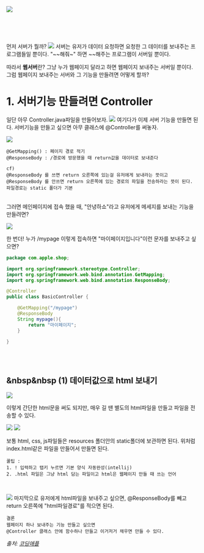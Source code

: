 ![](https://velog.velcdn.com/images/seok7975/post/dc0e41bb-40b1-448a-b702-27983366b0de/image.png)

<br>
<br>
<br>

먼저 서버가 뭘까?
![](https://velog.velcdn.com/images/seok7975/post/8d2a4142-1f6c-4ca9-953f-b7f878fa8973/image.png)
서버는 유저가 데이터 요청하면 요청한 그 데이터를 보내주는 프로그램들일 뿐이다.
"~~해줘~" 하면 ~~해주는 프로그램이 서버일 뿐이다.

따라서 **웹서버**란?
그냥 누가 웹페이지 달라고 하면 웹페이지 보내주는 서버일 뿐이다.
그럼 웹페이지 보내주는 서버와 그 기능을 만들려면 어떻게 할까?

# 1. 서버기능 만들려면 Controller
일단 아무 Controller.java파일을 만들어보자.
![](https://velog.velcdn.com/images/seok7975/post/f366d2ed-7c1d-488e-a2e7-780de74bcf90/image.png)
여기다가 이제 서버 기능을 만들면 된다.
서버기능을 만들고 싶으면 아무 클래스에 @Controller를 써놓자.

![](https://velog.velcdn.com/images/seok7975/post/5dde1d8f-fac6-4355-8aa7-2b04f6825a48/image.png)

```
@GetMapping() : 페이지 경로 적기
@ResponseBody : /경로에 방문했을 때 return값을 데이터로 보내준다

cf)
@ResponseBody 를 쓰면 return 오른쪽에 있는걸 유저에게 보내라는 뜻이고
@ResponseBody 를 안쓰면 return 오른쪽에 있는 경로의 파일을 전송하라는 뜻이 된다.
파일경로는 static 폴더가 기본
```
<br>
그러면 메인페이지에 접속 했을 때, "안녕하쇼"라고 유저에게 메세지를 보내는 기능을 만들려면?

![](https://velog.velcdn.com/images/seok7975/post/597a7b56-23c5-4041-845f-a2fe4beb45af/image.png)

한 번더! 누가 /mypage 이렇게 접속하면 "마이페이지입니다"이런 문자를 보내주고 싶으면?

``` java
package com.apple.shop;

import org.springframework.stereotype.Controller;
import org.springframework.web.bind.annotation.GetMapping;
import org.springframework.web.bind.annotation.ResponseBody;

@Controller
public class BasicController {

    @GetMapping("/mypage")
    @ResponseBody
    String mypage(){
        return "마이페이지";
    }

}

```

<br><br>
## &nbsp&nbsp (1) 데이터값으로 html 보내기
![](https://velog.velcdn.com/images/seok7975/post/c6089155-17b5-424e-b097-e61c19342864/image.png)

이렇게 간단한 html문을 써도 되지만, 매우 길 땐 별도의 html파일을 만들고 파일을 전송할 수 있다.

![](https://velog.velcdn.com/images/seok7975/post/324fc331-f842-40a4-b7b5-9d95aa594fff/image.png)
![](https://velog.velcdn.com/images/seok7975/post/bf02234a-b343-4d58-9388-05bed25e18f3/image.png)

보통 html, css, js파일들은 resources 폴더안의 static폴더에 보관하면 된다.
위처럼 index.html같은 파일을 만들어서 만들면 된다.

``` 
꿀팁 : 
1. ! 입력하고 탭키 누르면 기본 양식 자동완성(intellij)
2. .html 파일은 그냥 html 담는 파일이고 html은 웹페이지 만들 때 쓰는 언어
```
<br>

![](https://velog.velcdn.com/images/seok7975/post/911ca9a7-717c-4c59-9076-7e95b8b2b69f/image.png)
마지막으로 유저에게 html파일을 보내주고 싶으면,
@ResponseBody를 빼고 return 오른쪽에 "html파일경로"를 적으면 된다.

```
결론
웹페이지 하나 보내주는 기능 만들고 싶으면
@Controller 클래스 안에 함수하나 만들고 이거저거 채우면 만들 수 있다.
```

*출처: [코딩애플](https://codingapple.com/)*
